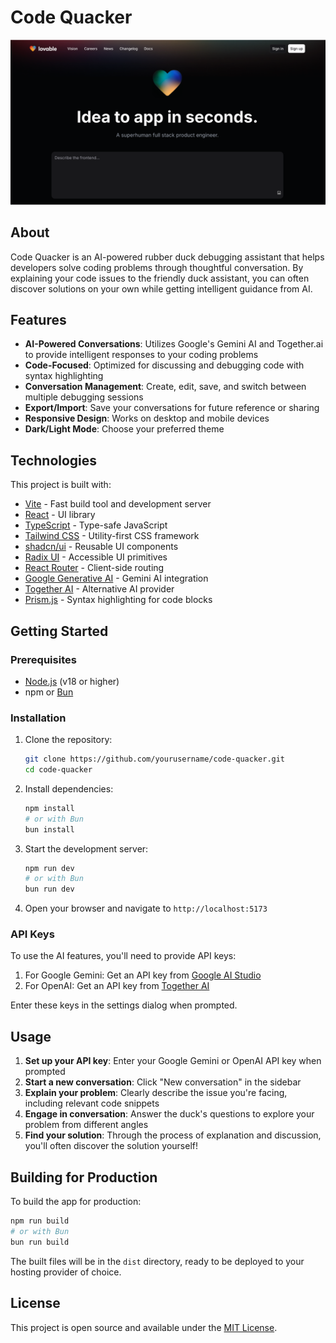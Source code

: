 # Code Quacker

![Code Quacker](public/og-image.png)

## About

Code Quacker is an AI-powered rubber duck debugging assistant that helps developers solve coding problems through thoughtful conversation. By explaining your code issues to the friendly duck assistant, you can often discover solutions on your own while getting intelligent guidance from AI.

## Features

- **AI-Powered Conversations**: Utilizes Google's Gemini AI and Together.ai to provide intelligent responses to your coding problems
- **Code-Focused**: Optimized for discussing and debugging code with syntax highlighting
- **Conversation Management**: Create, edit, save, and switch between multiple debugging sessions
- **Export/Import**: Save your conversations for future reference or sharing
- **Responsive Design**: Works on desktop and mobile devices
- **Dark/Light Mode**: Choose your preferred theme

## Technologies

This project is built with:

- [Vite](https://vitejs.dev/) - Fast build tool and development server
- [React](https://reactjs.org/) - UI library
- [TypeScript](https://www.typescriptlang.org/) - Type-safe JavaScript
- [Tailwind CSS](https://tailwindcss.com/) - Utility-first CSS framework
- [shadcn/ui](https://ui.shadcn.com/) - Reusable UI components
- [Radix UI](https://www.radix-ui.com/) - Accessible UI primitives
- [React Router](https://reactrouter.com/) - Client-side routing
- [Google Generative AI](https://ai.google.dev/) - Gemini AI integration
- [Together AI](https://together.ai/) - Alternative AI provider
- [Prism.js](https://prismjs.com/) - Syntax highlighting for code blocks

## Getting Started

### Prerequisites

- [Node.js](https://nodejs.org/) (v18 or higher)
- npm or [Bun](https://bun.sh/)

### Installation

1. Clone the repository:
   ```sh
   git clone https://github.com/yourusername/code-quacker.git
   cd code-quacker
   ```

2. Install dependencies:
   ```sh
   npm install
   # or with Bun
   bun install
   ```

3. Start the development server:
   ```sh
   npm run dev
   # or with Bun
   bun run dev
   ```

4. Open your browser and navigate to `http://localhost:5173`

### API Keys

To use the AI features, you'll need to provide API keys:

1. For Google Gemini: Get an API key from [Google AI Studio](https://makersuite.google.com/app/apikey)
2. For OpenAI: Get an API key from [Together AI](https://www.together.ai/)

Enter these keys in the settings dialog when prompted.

## Usage

1. **Set up your API key**: Enter your Google Gemini or OpenAI API key when prompted
2. **Start a new conversation**: Click "New conversation" in the sidebar
3. **Explain your problem**: Clearly describe the issue you're facing, including relevant code snippets
4. **Engage in conversation**: Answer the duck's questions to explore your problem from different angles
5. **Find your solution**: Through the process of explanation and discussion, you'll often discover the solution yourself!

## Building for Production

To build the app for production:

```sh
npm run build
# or with Bun
bun run build
```

The built files will be in the `dist` directory, ready to be deployed to your hosting provider of choice.

## License

This project is open source and available under the [MIT License](LICENSE).
